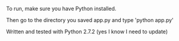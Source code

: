 To run, make sure you have Python installed.

Then go to the directory you saved app.py and type 'python app.py'

Written and tested with Python 2.7.2 (yes I know I need to update)